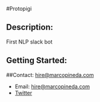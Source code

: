 #Protopigi

## Description:

First NLP slack bot

## Getting Started:


##Contact:
hire@marcopineda.com
* Email: hire@marcopineda.com
* [Twitter](http://twitter.com/mapineda)
